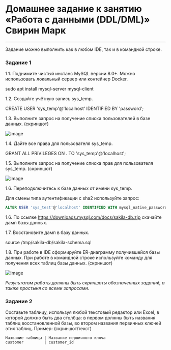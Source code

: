 # Домашнее задание к занятию «Работа с данными (DDL/DML)» Свирин Марк

---

Задание можно выполнить как в любом IDE, так и в командной строке.

### Задание 1
1.1. Поднимите чистый инстанс MySQL версии 8.0+. Можно использовать локальный сервер или контейнер Docker.

sudo apt install mysql-server mysql-client

1.2. Создайте учётную запись sys_temp. 

CREATE USER 'sys_temp'@'localhost' IDENTIFIED BY 'password';

1.3. Выполните запрос на получение списка пользователей в базе данных. (скриншот)

![image](https://github.com/svmarkst/netology-hw/assets/110044256/f21d7a1b-9044-4393-b5d8-3f987a6e16f6)

1.4. Дайте все права для пользователя sys_temp. 

GRANT ALL PRIVILEGES ON *.* TO 'sys_temp'@'localhost';

1.5. Выполните запрос на получение списка прав для пользователя sys_temp. (скриншот)

![image](https://github.com/svmarkst/netology-hw/assets/110044256/e1bb9c77-1fb4-4311-96b1-a7bfb9045e16)

1.6. Переподключитесь к базе данных от имени sys_temp.

Для смены типа аутентификации с sha2 используйте запрос: 
```sql
ALTER USER 'sys_test'@'localhost' IDENTIFIED WITH mysql_native_password BY 'password';
```
1.6. По ссылке https://downloads.mysql.com/docs/sakila-db.zip скачайте дамп базы данных.

1.7. Восстановите дамп в базу данных.

source /tmp/sakila-db/sakila-schema.sql

1.8. При работе в IDE сформируйте ER-диаграмму получившейся базы данных. При работе в командной строке используйте команду для получения всех таблиц базы данных. (скриншот)

![image](https://github.com/svmarkst/netology-hw/assets/110044256/0bf58c28-14a7-4817-a9a3-8f2388db5c8a)

*Результатом работы должны быть скриншоты обозначенных заданий, а также простыня со всеми запросами.*


### Задание 2
Составьте таблицу, используя любой текстовый редактор или Excel, в которой должно быть два столбца: в первом должны быть названия таблиц восстановленной базы, во втором названия первичных ключей этих таблиц. Пример: (скриншот/текст)
```
Название таблицы | Название первичного ключа
customer         | customer_id
```
